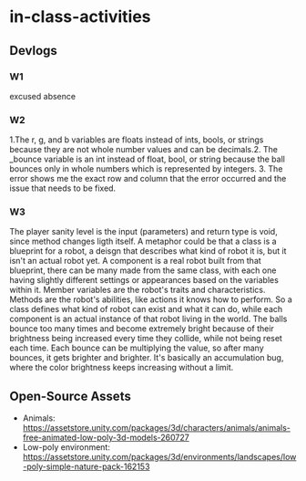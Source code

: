 # in-class-activities
## Devlogs
### W1
excused absence

### W2
1.The r, g, and b variables are floats instead of ints, bools, or strings because they are not whole number values and can be decimals.2. The _bounce variable is an int instead of float, bool, or string because the ball bounces only in whole numbers which is represented by integers. 3. The error shows me the exact row and column that the error occurred and the issue that needs to be fixed.

### W3 
The player sanity level is the input (parameters) and return type is void, since method changes ligth itself. A metaphor could be that a class is a blueprint for a robot, a deisgn that describes what kind of robot it is, but it isn't an actual robot yet. A component is a real robot built from that blueprint, there can be many made from the same class, with each one having slightly different settings or appearances based on the variables within it. Member variables are the robot's traits and characteristics. Methods are the robot's abilities, like actions it knows how to perform. So a class defines what kind of robot can exist and what it can do, while each component is an actual instance of that robot living in the world.
The balls bounce too many times and become extremely bright because of their brightness being increased every time they collide, while not being reset each time. Each bounce can be multiplying the value, so after many bounces, it gets brighter and brighter. It's basically an accumulation bug, where the color brightness keeps increasing without a limit.

## Open-Source Assets
- Animals: https://assetstore.unity.com/packages/3d/characters/animals/animals-free-animated-low-poly-3d-models-260727 
- Low-poly environment: https://assetstore.unity.com/packages/3d/environments/landscapes/low-poly-simple-nature-pack-162153 